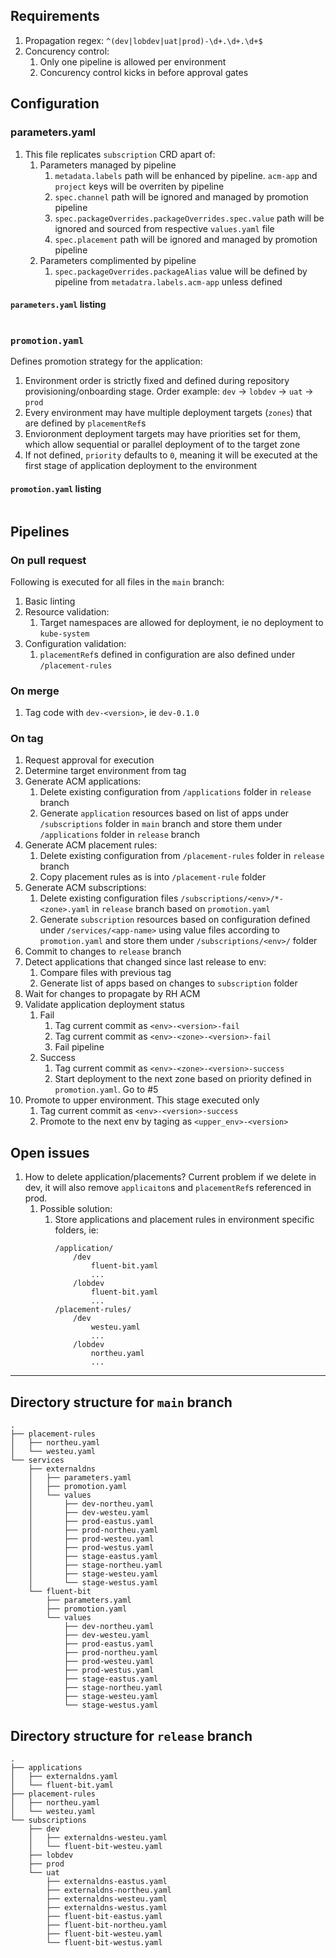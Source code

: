 ## Requirements

1. Propagation regex: `^(dev|lobdev|uat|prod)-\d+.\d+.\d+$`
1. Concurency control:
    1. Only one pipeline is allowed per environment
    1. Concurency control kicks in before approval gates

## Configuration

### parameters.yaml

1. This file replicates `subscription` CRD apart of:
    1. Parameters managed by pipeline
        1. `metadata.labels` path will be enhanced by pipeline. `acm-app` and `project` keys will be overriten by pipeline
        1. `spec.channel` path will be ignored and managed by promotion pipeline
        1. `spec.packageOverrides.packageOverrides.spec.value` path will be ignored and sourced from respective `values.yaml` file
        1. `spec.placement` path will be ignored and managed by promotion pipeline
    1. Parameters complimented by pipeline
        1. `spec.packageOverrides.packageAlias` value will be defined by pipeline from `metadatra.labels.acm-app` unless defined

#### `parameters.yaml` listing 

```yaml
```

### `promotion.yaml`

Defines promotion strategy for the application:
1. Environment order is strictly fixed and defined during repository provisioning/onboarding stage. Order example: `dev` -> `lobdev` -> `uat` -> `prod`
1. Every environment may have multiple deployment targets (`zones`) that are defined by `placementRef`s
1. Envioronment deployment targets may have priorities set for them, which allow sequential or parallel deployment of to the target zone
1. If not defined, `priority` defaults to `0`, meaning it will be executed at the first stage of application deployment to the environment

#### `promotion.yaml` listing 

```yaml
```


## Pipelines

### On pull request

Following is executed for all files in the `main` branch:
1. Basic linting
1. Resource validation:
    1. Target namespaces are allowed for deployment, ie no deployment to `kube-system`
1. Configuration validation:
    1. `placementRef`s defined in configuration are also defined under `/placement-rules`

### On merge

1. Tag code with `dev-<version>`, ie `dev-0.1.0`

### On tag

1. Request approval for execution
1. Determine target environment from tag
1. Generate ACM applications:
    1. Delete existing configuration from `/applications` folder in `release` branch
    1. Generate `application` resources based on list of apps under `/subscriptions` folder in `main` branch and store them under `/applications` folder in `release` branch
1. Generate ACM placement rules:
    1. Delete existing configuration from `/placement-rules` folder in `release` branch
    1. Copy placement rules as is into `/placement-rule` folder
1. Generate ACM subscriptions:
    1. Delete existing configuration files `/subscriptions/<env>/*-<zone>.yaml` in `release` branch based on `promotion.yaml`
    1. Generate `subscription` resources based on configuration defined under `/services/<app-name>` using value files according to `promotion.yaml` and store them under `/subscriptions/<env>/` folder
1. Commit to changes to `release` branch
1. Detect applications that changed since last release to env:
    1. Compare files with previous tag
    1. Generate list of apps based on changes to `subscription` folder
1. Wait for changes to propagate by RH ACM
1. Validate application deployment status
    1. Fail
        1. Tag current commit as `<env>-<version>-fail`
        1. Tag current commit as `<env>-<zone>-<version>-fail`
        1. Fail pipeline
    1. Success
        1. Tag current commit as `<env>-<zone>-<version>-success`
        1. Start deployment to the next zone based on priority defined in `promotion.yaml`. Go to #5
1. Promote to upper environment. This stage executed only 
    1. Tag current commit as `<env>-<version>-success`
    1. Promote to the next env by taging as `<upper_env>-<version>`



## Open issues

1. How to delete application/placements? Current problem if we delete in dev, it will also remove `applicaiton`s and `placementRef`s referenced in prod. 
    1. Possible solution:
        1. Store applications and placement rules in environment specific folders, ie:
            ```
            /application/
                /dev
                    fluent-bit.yaml
                    ...
                /lobdev
                    fluent-bit.yaml
                    ...
            /placement-rules/
                /dev
                    westeu.yaml
                    ...
                /lobdev
                    northeu.yaml
                    ...
            ```

---

## Directory structure for `main` branch

```
.
├── placement-rules
│   ├── northeu.yaml
│   └── westeu.yaml
└── services
    ├── externaldns
    │   ├── parameters.yaml
    │   ├── promotion.yaml
    │   └── values
    │       ├── dev-northeu.yaml
    │       ├── dev-westeu.yaml
    │       ├── prod-eastus.yaml
    │       ├── prod-northeu.yaml
    │       ├── prod-westeu.yaml
    │       ├── prod-westus.yaml
    │       ├── stage-eastus.yaml
    │       ├── stage-northeu.yaml
    │       ├── stage-westeu.yaml
    │       └── stage-westus.yaml
    └── fluent-bit
        ├── parameters.yaml
        ├── promotion.yaml
        └── values
            ├── dev-northeu.yaml
            ├── dev-westeu.yaml
            ├── prod-eastus.yaml
            ├── prod-northeu.yaml
            ├── prod-westeu.yaml
            ├── prod-westus.yaml
            ├── stage-eastus.yaml
            ├── stage-northeu.yaml
            ├── stage-westeu.yaml
            └── stage-westus.yaml
```

## Directory structure for `release` branch

```
.
├── applications
│   ├── externaldns.yaml
│   └── fluent-bit.yaml
├── placement-rules
│   ├── northeu.yaml
│   └── westeu.yaml
└── subscriptions
    ├── dev
    │   ├── externaldns-westeu.yaml
    │   └── fluent-bit-westeu.yaml
    ├── lobdev
    ├── prod
    └── uat
        ├── externaldns-eastus.yaml
        ├── externaldns-northeu.yaml
        ├── externaldns-westeu.yaml
        ├── externaldns-westus.yaml
        ├── fluent-bit-eastus.yaml
        ├── fluent-bit-northeu.yaml
        ├── fluent-bit-westeu.yaml
        └── fluent-bit-westus.yaml
```